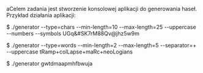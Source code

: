 aCelem zadania jest stworzenie konsolowej aplikacji do generowania haseł. Przykład działania aplikacji:

$ ./generator --type=chars --min-length=10 --max-length=25 --uppercase --numbers --symbols
UGq&#SK7rM88Qv@jhz5w9m

$ ./generator --type=words --min-length=2 --max-length=5 --separator=+ --uppercase
tRamp+colLapse+maRc+neoLogians

$ ./generator
gwtdmaapmhfbwuja
